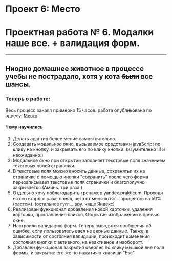 
# Проект 6: Место

# Проектная работа № 6. Модалки наше все. + валидация форм.
-------------------------------------------------------------------------
## Ниодно домашнее животное в процессе учебы не пострадало, хотя у кота ~~были~~ все шансы.

### Теперь о работе:

Весь процесс занаял примерно 15 часов. работа опубликована по адресу: [Место](https://vladimirzudenkov.github.io/mesto/index.html  "Авторство Владимир Зуденков")

#### Чему научились
1. Делать адаптив более мение самостоятельно.
2. Создавать модальное окно, вызываемое средствами javaScript по клику на кнопку, и закрывать его по клику кнопки.  (изумительно !!!  и неожиданно.)
3. Модальное окно при открытии заполняет текстовые поля значением текстовых полей странички.
4. В текстовые поля можно вносить данные, сохранятьл их на страничке с помощью кнопки "сохранить"  после чего форма перезаписывает  текстовые поля странички и благополучно закрывается (Аминь. три раза.)
3. Отдельно хочу поблагодарить тренажер yandex.prakticum. Проходя его со второго раза, понял, чего от меня хотят... процентов на 50%(растем). (остальное гугл... вру. чаще Яндекс)
4. Реализован функционал добавления новой карточки, удаления карточки, проставление лайков. Открытие изображений в превью окне. 
6. Настроили валидацию форм. Теперь выводятся сообщения об ошибке, если пользователь ввел не верные данные. Также, в зависимости от состояния валидации, происходит изменения состояния кнопки с активного, на неактивное и наоборотт.
7. Добавлен функционал закрытия оверлея  по клику мышкой вне поля формы, и закрытие его же по нажатияю клавиши "Esc".


